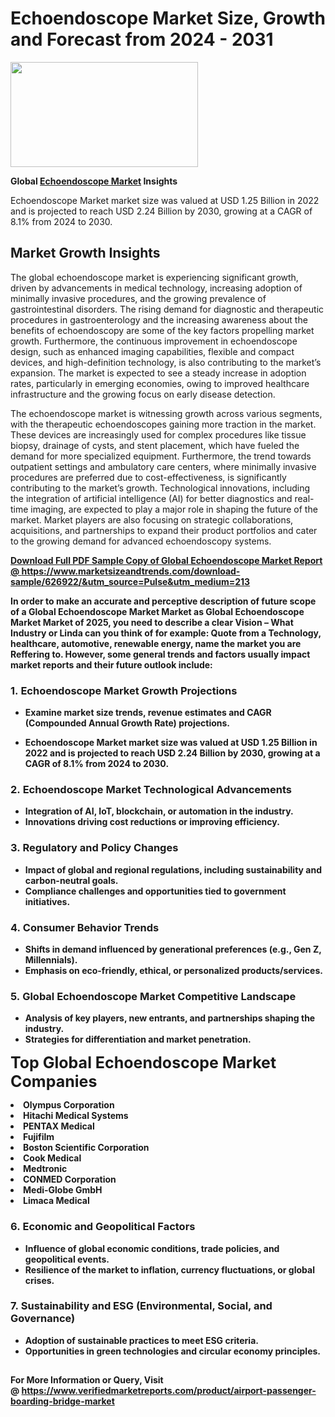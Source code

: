 <H1>Echoendoscope Market Size, Growth and Forecast from 2024 - 2031</H1><img class="aligncenter size-medium wp-image-584254" src="https://thirdeyenews.in/wp-content/uploads/2024/09/Global-Market-Research-300x168.jpeg" alt="" width="300" height="168" /><p><strong>Global&nbsp;<a href="https://www.marketsizeandtrends.com/download-sample/626922/&amp;utm_source=Pulse&amp;utm_medium=213">Echoendoscope Market</a> Insights</strong></p><p>Echoendoscope Market market size was valued at USD 1.25 Billion in 2022 and is projected to reach USD 2.24 Billion by 2030, growing at a CAGR of 8.1% from 2024 to 2030.</p><p><h2>Market Growth Insights</h2> <p>The global echoendoscope market is experiencing significant growth, driven by advancements in medical technology, increasing adoption of minimally invasive procedures, and the growing prevalence of gastrointestinal disorders. The rising demand for diagnostic and therapeutic procedures in gastroenterology and the increasing awareness about the benefits of echoendoscopy are some of the key factors propelling market growth. Furthermore, the continuous improvement in echoendoscope design, such as enhanced imaging capabilities, flexible and compact devices, and high-definition technology, is also contributing to the market’s expansion. The market is expected to see a steady increase in adoption rates, particularly in emerging economies, owing to improved healthcare infrastructure and the growing focus on early disease detection.</p> <p><strong><a href="#"></a></strong></p> <p>The echoendoscope market is witnessing growth across various segments, with the therapeutic echoendoscopes gaining more traction in the market. These devices are increasingly used for complex procedures like tissue biopsy, drainage of cysts, and stent placement, which have fueled the demand for more specialized equipment. Furthermore, the trend towards outpatient settings and ambulatory care centers, where minimally invasive procedures are preferred due to cost-effectiveness, is significantly contributing to the market’s growth. Technological innovations, including the integration of artificial intelligence (AI) for better diagnostics and real-time imaging, are expected to play a major role in shaping the future of the market. Market players are also focusing on strategic collaborations, acquisitions, and partnerships to expand their product portfolios and cater to the growing demand for advanced echoendoscopy systems.</p> <p><strong><a href="#"></p><p><span class=""><strong>Download Full PDF Sample Copy of Global Echoendoscope Market Report</strong> @ <a href="https://www.marketsizeandtrends.com/download-sample/626922/&amp;utm_source=Pulse&amp;utm_medium=213" target="_blank">https://www.marketsizeandtrends.com/download-sample/626922/&amp;utm_source=Pulse&amp;utm_medium=213</a></span></p><p>In order to make an accurate and perceptive description of future scope of a Global&nbsp;Echoendoscope Market Market as Global&nbsp;Echoendoscope Market Market of 2025, you need to describe a clear Vision &ndash; What Industry or Linda can you think of for example: Quote from a Technology, healthcare, automotive, renewable energy, name the market you are Reffering to. However, some general trends and factors usually impact market reports and their future outlook include:</p><h3>1.&nbsp;<strong>Echoendoscope Market Growth Projections</strong></h3><ul><li>Examine market size trends, revenue estimates and CAGR (Compounded Annual Growth Rate) projections.</li><li><p>Echoendoscope Market market size was valued at USD 1.25 Billion in 2022 and is projected to reach USD 2.24 Billion by 2030, growing at a CAGR of 8.1% from 2024 to 2030.</p></li></ul><h3>2.&nbsp;<strong>Echoendoscope Market Technological Advancements</strong></h3><ul><li>Integration of AI, IoT, blockchain, or automation in the industry.</li><li>Innovations driving cost reductions or improving efficiency.</li></ul><h3>3.&nbsp;<strong>Regulatory and Policy Changes</strong></h3><ul><li>Impact of global and regional regulations, including sustainability and carbon-neutral goals.</li><li>Compliance challenges and opportunities tied to government initiatives.</li></ul><h3>4.&nbsp;<strong>Consumer Behavior Trends</strong></h3><ul><li>Shifts in demand influenced by generational preferences (e.g., Gen Z, Millennials).</li><li>Emphasis on eco-friendly, ethical, or personalized products/services.</li></ul><h3>5.&nbsp;<strong>Global Echoendoscope Market Competitive Landscape</strong></h3><ul><li>Analysis of key players, new entrants, and partnerships shaping the industry.</li><li>Strategies for differentiation and market penetration.</li></ul><p data-pm-slice="1 1 []"><span style="color: inherit; font-family: inherit; font-size: 25px;">Top Global Echoendoscope Market Companies</span></p><div class="" data-test-id=""><p><li>Olympus Corporation</li><li> Hitachi Medical Systems</li><li> PENTAX Medical</li><li> Fujifilm</li><li> Boston Scientific Corporation</li><li> Cook Medical</li><li> Medtronic</li><li> CONMED Corporation</li><li> Medi-Globe GmbH</li><li> Limaca Medical</li></p></div><h3>6.&nbsp;<strong>Economic and Geopolitical Factors</strong></h3><ul><li>Influence of global economic conditions, trade policies, and geopolitical events.</li><li>Resilience of the market to inflation, currency fluctuations, or global crises.</li></ul><h3>7.&nbsp;<strong>Sustainability and ESG (Environmental, Social, and Governance)</strong></h3><ul><li>Adoption of sustainable practices to meet ESG criteria.</li><li>Opportunities in green technologies and circular economy principles.</li></ul><h2><strong style="font-size: 14px;">For More Information or Query, Visit @&nbsp;</strong><a style="background-color: #ffffff; font-size: 14px;" href="https://www.marketsizeandtrends.com/report/echoendoscope-market/" target="_blank">https://www.verifiedmarketreports.com/product/airport-passenger-boarding-bridge-market</a></h2>
